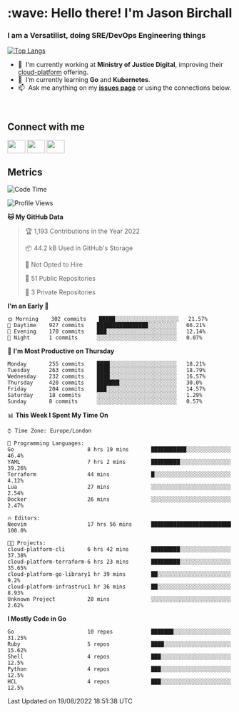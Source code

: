 <h1 align="left" id="jason-title">:wave: Hello there! I'm Jason Birchall</h1>
<h3 align="left">I am a Versatilist, doing SRE/DevOps Engineering things</h3>

[![Top Langs](https://github-readme-stats.vercel.app/api?username=jasonBirchall&show_icons=true&count_private=true&include_all_commits=true&theme=gruvbox)](https://github.com/anuraghazra/github-readme-stats)

- :office: &nbsp;I'm currently working at **Ministry of Justice Digital**, improving their [cloud-platform](https://github.com/ministryofjustice/cloud-platform) offering.
- :seedling: &nbsp;I’m currently learning **Go** and **Kubernetes**.
- :mailbox: &nbsp;Ask me anything on my **[issues page]** or using the connections below.


<br>

<h2>Connect with me</h2>
<p>
<a href="https://twitter.com/jsonBirchall" target="blank"><img align="center" src="https://cdn.jsdelivr.net/npm/simple-icons@3.0.1/icons/twitter.svg" alt="" height="30" width="40" /></a>
<a href="https://keybase.io/json0" target="blank"><img align="center" src="https://cdn.jsdelivr.net/npm/simple-icons@3.0.1/icons/keybase.svg" alt="" height="30" width="40" /></a>
<a href="https://www.reddit.com/user/kakorate" target="blank"><img align="center" src="https://cdn.jsdelivr.net/npm/simple-icons@3.0.1/icons/reddit.svg" alt="" height="30" width="40" /></a>
</p>

<h2>Metrics</h2>

<!--START_SECTION:waka-->
![Code Time](http://img.shields.io/badge/Code%20Time-697%20hrs%2057%20mins-blue)

![Profile Views](http://img.shields.io/badge/Profile%20Views-0-blue)

**🐱 My GitHub Data** 

> 🏆 1,193 Contributions in the Year 2022
 > 
> 📦 44.2 kB Used in GitHub's Storage 
 > 
> 🚫 Not Opted to Hire
 > 
> 📜 51 Public Repositories 
 > 
> 🔑 3 Private Repositories  
 > 
**I'm an Early 🐤** 

```text
🌞 Morning    302 commits    █████░░░░░░░░░░░░░░░░░░░░   21.57% 
🌆 Daytime    927 commits    ████████████████░░░░░░░░░   66.21% 
🌃 Evening    170 commits    ███░░░░░░░░░░░░░░░░░░░░░░   12.14% 
🌙 Night      1 commits      ░░░░░░░░░░░░░░░░░░░░░░░░░   0.07%

```
📅 **I'm Most Productive on Thursday** 

```text
Monday       255 commits    ████░░░░░░░░░░░░░░░░░░░░░   18.21% 
Tuesday      263 commits    ████░░░░░░░░░░░░░░░░░░░░░   18.79% 
Wednesday    232 commits    ████░░░░░░░░░░░░░░░░░░░░░   16.57% 
Thursday     420 commits    ███████░░░░░░░░░░░░░░░░░░   30.0% 
Friday       204 commits    ███░░░░░░░░░░░░░░░░░░░░░░   14.57% 
Saturday     18 commits     ░░░░░░░░░░░░░░░░░░░░░░░░░   1.29% 
Sunday       8 commits      ░░░░░░░░░░░░░░░░░░░░░░░░░   0.57%

```


📊 **This Week I Spent My Time On** 

```text
⌚︎ Time Zone: Europe/London

💬 Programming Languages: 
Go                       8 hrs 19 mins       ███████████░░░░░░░░░░░░░░   46.4% 
YAML                     7 hrs 2 mins        █████████░░░░░░░░░░░░░░░░   39.26% 
Terraform                44 mins             █░░░░░░░░░░░░░░░░░░░░░░░░   4.12% 
Lua                      27 mins             ░░░░░░░░░░░░░░░░░░░░░░░░░   2.54% 
Docker                   26 mins             ░░░░░░░░░░░░░░░░░░░░░░░░░   2.47%

🔥 Editors: 
Neovim                   17 hrs 56 mins      █████████████████████████   100.0%

🐱‍💻 Projects: 
cloud-platform-cli       6 hrs 42 mins       █████████░░░░░░░░░░░░░░░░   37.38% 
cloud-platform-terraform-6 hrs 23 mins       █████████░░░░░░░░░░░░░░░░   35.65% 
cloud-platform-go-library1 hr 39 mins        ██░░░░░░░░░░░░░░░░░░░░░░░   9.2% 
cloud-platform-infrastruc1 hr 36 mins        ██░░░░░░░░░░░░░░░░░░░░░░░   8.93% 
Unknown Project          28 mins             ░░░░░░░░░░░░░░░░░░░░░░░░░   2.62%

```

**I Mostly Code in Go** 

```text
Go                       10 repos            ███████░░░░░░░░░░░░░░░░░░   31.25% 
Ruby                     5 repos             ████░░░░░░░░░░░░░░░░░░░░░   15.62% 
Shell                    4 repos             ███░░░░░░░░░░░░░░░░░░░░░░   12.5% 
Python                   4 repos             ███░░░░░░░░░░░░░░░░░░░░░░   12.5% 
HCL                      4 repos             ███░░░░░░░░░░░░░░░░░░░░░░   12.5%

```



 Last Updated on 19/08/2022 18:51:38 UTC
<!--END_SECTION:waka-->

<!-- links -->

[issues page]: https://github.com/jasonBirchall/jasonBirchall/issues "jasonBirchall/issues"
